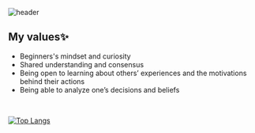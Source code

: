 ![header](https://capsule-render.vercel.app/api?type=waving&color=0:DDD6F3,100:FAACA8&height=150&section=header&text=Nari%20Park&fontSize=50&fontColor=F5F5F5)

## My values✨
- Beginners's mindset and curiosity <br />
- Shared understanding and consensus <br />
- Being open to learning about others’ experiences and the motivations behind their actions<br />
- Being able to analyze one’s decisions and beliefs<br />
<br />

[![Top Langs](https://github-readme-stats.vercel.app/api/top-langs/?username=sseul1111&theme=codeSTACKr&layout=compact&row=4&column=2)](https://github.com/sseul1111/github-readme-stats)

<!-- ![Nari's GitHub stats](https://github-readme-stats.vercel.app/api?username=sseul1111&theme=omni&show_icons=true) -->

